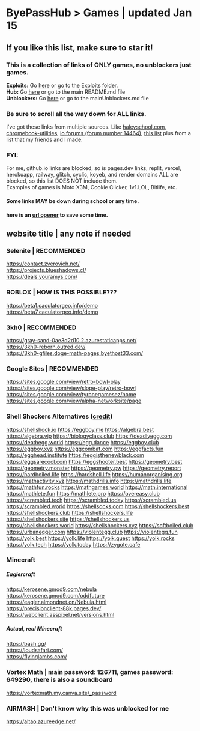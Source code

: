 # ByePassHub > Games | updated Jan 15
## If you like this list, make sure to star it!
### This is a collection of links of ONLY games, no unblockers just games. 
**Exploits:** Go [here](https://github.com/wea-f/ByePassHub/tree/bookmarklets/Exploits) or go to the Exploits folder. <br>
**Hub:** Go [here](https://github.com/wea-f/ByePassHub/blob/main/README.md) or go to the main README.md file <br>
**Unblockers:** Go [here](https://github.com/wea-f/ByePassHub/blob/main/mainUnblockers.md) or go to the mainUnblockers.md file <br>
### Be sure to scroll all the way down for ALL links. 
I've got these links from multiple sources. Like [haleyschool.com](https://haleyschool.com), [chromebook-utilities](https://github.com/S-PScripts/chromebook-utilities), [io.forums (forum number 14464)](https://iogames.forum/t/list-of-all-the-working-unbl0cked-pr0xies-for-school-dec-2023/14464), [this list](https://docs.google.com/document/d/1nK6tJb-sxfrrQJM9bSWcAV-Fo7jHasd_dWpj4VEVg5E/edit) plus from a list that my friends and I made. 
 ### FYI: <br>
  For me, github.io links are blocked, so is pages.dev links, replit, vercel, herokuapp, railway, glitch, cyclic, koyeb, and render domains ALL are blocked, so this list DOES NOT include them. <br>
  Examples of games is Moto X3M, Cookie Clicker, 1v1.LOL, Bitlife, etc. <br>
  #### Some links MAY be down during school or any time. <br>
  #### here is an [url opener](https://www.openallurls.com/) to save some time.

## website title | any note if needed

### Selenite | RECOMMENDED
https://contact.zverovich.net/ <br>
https://projects.blueshadows.cl/ <br>
https://deals.youramys.com/ <br>

### ROBLOX | HOW IS THIS POSSIBLE???
https://beta1.caculatorgeo.info/demo <br>
https://beta7.caculatorgeo.info/demo <br>

### 3kh0 | RECOMMENDED
https://gray-sand-0ae3d2d10.2.azurestaticapps.net/ <br>
https://3kh0-reborn.outred.dev/ <br>
https://3kh0-gfiles.doge-math-pages.byethost33.com/ <br>

### Google Sites | RECOMMENDED
https://sites.google.com/view/retro-bowl-play <br>
https://sites.google.com/view/slope-play/retro-bowl <br>
https://sites.google.com/view/tyronegamesez/home <br>
https://sites.google.com/view/alpha-networksite/page <br>

### Shell Shockers Alternatives ([credit](https://shellshockers.fandom.com/wiki/Alternate_URLs))
https://shellshock.io 
https://eggboy.me 
https://algebra.best
https://algebra.vip
https://biologyclass.club
https://deadlyegg.com
https://deathegg.world
https://egg.dance
https://eggboy.club
https://eggboy.xyz
https://eggcombat.com
https://eggfacts.fun
https://egghead.institute
https://eggisthenewblack.com
https://eggsarecool.com
https://eggshooter.best
https://geometry.best
https://geometry.monster
https://geometry.pw
https://geometry.report
https://hardboiled.life
https://hardshell.life
https://humanorganising.org
https://mathactivity.xyz
https://mathdrills.info
https://mathdrills.life
https://mathfun.rocks
https://mathgames.world
https://math.international
https://mathlete.fun
https://mathlete.pro
https://overeasy.club
https://scrambled.tech
https://scrambled.today
https://scrambled.us
https://scrambled.world
https://shellsocks.com
https://shellshockers.best
https://shellshockers.club
https://shellshockers.life
https://shellshockers.site
https://shellshockers.us
https://shellshockers.world
https://shellshockers.xyz
https://softboiled.club
https://urbanegger.com
https://violentegg.club
https://violentegg.fun
https://yolk.best
https://yolk.life
https://yolk.quest
https://yolk.rocks
https://yolk.tech
https://yolk.today
https://zygote.cafe

### Minecraft 
##### Eaglercraft 
https://kerosene.gmod9.com/nebula <br>
https://kerosene.gmod9.com/oddfuture <br>
https://eagler.almondnet.cn/Nebula.html <br>
https://precisionclient-88k.pages.dev/ <br>
https://webclient.asspixel.net/versions.html <br>
##### Actual, real Minecraft
https://bash.gg/ <br>
https://loudsafari.com/ <br>
https://flyinglambs.com/  <br>

### Vortex Math | main password: 126711, games password: 649290, there is also a soundboard
https://vortexmath.my.canva.site/_password <br>

### AIRMASH | Don't know why this was unblocked for me
https://altao.azureedge.net/ <br>


